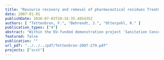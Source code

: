 ```yaml
---
title: "Resource recovery and removal of pharmaceutical residues Treatment of separate collected urine"
date: 2007-01-01
publishDate: 2020-07-03T20:16:35.485435Z
authors: [ "Tettenbron, F.", "Behrendt, J.", "Otterpohl, R." ]
publication_types: ["4"]
abstract: "Within the EU-funded demonstration project 'Sanitation Concepts for the Separate Treatment of Urine, Faeces and Greyweater' (SCST), initiated, financed, and coordinated by Berlin Centre of Competence for Water (Kompetenzzentrum Wasser Berlin), Berliner Wasserbetriebe and Veolia Water the Institute of Wastewater Management and Water Protection of Hamburg University of Technology (TUHH) investigated processes for resource recovery and elimination of pharmaceutical residues from separate collected human urine. The main processes for resource recovery were steam stripping for nitrogen extraction and vacuum evaporation for volume reduction and obtaining highly concentrated nutrient solutions. The processes precipitation, crystallization, and adsorption, were used for nutrient recovery as follow-up techniques. The effect of steam stripping and evaporation on the reduction of PhaR was investigated, as well as the effect of the additional processes UVCradiation, ozonation."
featured: false
publication: ""
url_pdf: "../../../pdf/Tettenbron-2007-279.pdf"
projects: ["scst"]
---
```


